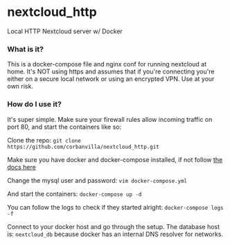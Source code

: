 # nextcloud_http
Local HTTP Nextcloud server w/ Docker

### What is it?
This is a docker-compose file and nginx conf for running nextcloud at home. It's NOT using https and assumes that if you're connecting you're either on a secure local network or using an encrypted VPN. Use at your own risk. 

### How do I use it?
It's super simple. Make sure your firewall rules allow incoming traffic on port 80, and start the containers like so:

Clone the repo:
`git clone https://github.com/corbanvilla/nextcloud_http.git`

Make sure you have docker and docker-compose installed, if not follow [the docs here](https://docs.docker.com/install/)

Change the mysql user and password:
`vim docker-compose.yml`

And start the containers:
`docker-compose up -d`

You can follow the logs to check if they started alright:
`docker-compose logs -f`

Connect to your docker host and go through the setup. The database host is: `nextcloud_db` because docker has an internal DNS resolver for networks. 
